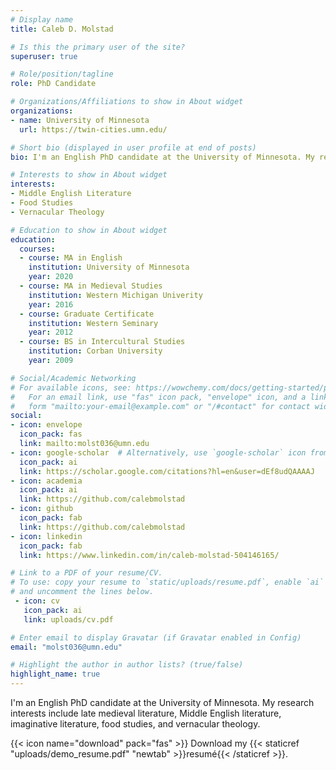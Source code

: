 ```yaml
---
# Display name
title: Caleb D. Molstad

# Is this the primary user of the site?
superuser: true

# Role/position/tagline
role: PhD Candidate

# Organizations/Affiliations to show in About widget
organizations:
- name: University of Minnesota
  url: https://twin-cities.umn.edu/

# Short bio (displayed in user profile at end of posts)
bio: I'm an English PhD candidate at the University of Minnesota. My research interests include late medieval literature, Middle English literature, imaginative literature, food studies, and vernacular theology.

# Interests to show in About widget
interests:
- Middle English Literature
- Food Studies
- Vernacular Theology

# Education to show in About widget
education:
  courses:
  - course: MA in English
    institution: University of Minnesota
    year: 2020
  - course: MA in Medieval Studies
    institution: Western Michigan Univerity
    year: 2016
  - course: Graduate Certificate
    institution: Western Seminary
    year: 2012
  - course: BS in Intercultural Studies
    institution: Corban University
    year: 2009

# Social/Academic Networking
# For available icons, see: https://wowchemy.com/docs/getting-started/page-builder/#icons
#   For an email link, use "fas" icon pack, "envelope" icon, and a link in the
#   form "mailto:your-email@example.com" or "/#contact" for contact widget.
social:
- icon: envelope
  icon_pack: fas
  link: mailto:molst036@umn.edu
- icon: google-scholar  # Alternatively, use `google-scholar` icon from `ai` icon pack
  icon_pack: ai
  link: https://scholar.google.com/citations?hl=en&user=dEf8udQAAAAJ
- icon: academia
  icon_pack: ai
  link: https://github.com/calebmolstad
- icon: github
  icon_pack: fab
  link: https://github.com/calebmolstad
- icon: linkedin
  icon_pack: fab
  link: https://www.linkedin.com/in/caleb-molstad-504146165/

# Link to a PDF of your resume/CV.
# To use: copy your resume to `static/uploads/resume.pdf`, enable `ai` icons in `params.toml`, 
# and uncomment the lines below.
 - icon: cv
   icon_pack: ai
   link: uploads/cv.pdf

# Enter email to display Gravatar (if Gravatar enabled in Config)
email: "molst036@umn.edu"

# Highlight the author in author lists? (true/false)
highlight_name: true
---
```


I'm an English PhD candidate at the University of Minnesota. My research interests include late medieval literature, Middle English literature, imaginative literature, food studies, and vernacular theology.

{{< icon name="download" pack="fas" >}} Download my {{< staticref "uploads/demo_resume.pdf" "newtab" >}}resumé{{< /staticref >}}.
